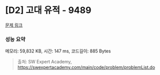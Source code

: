 # [D2] 고대 유적 - 9489 

[문제 링크](https://swexpertacademy.com/main/code/problem/problemDetail.do?contestProbId=AXAd8-d6MRoDFARP) 

### 성능 요약

메모리: 59,832 KB, 시간: 147 ms, 코드길이: 885 Bytes



> 출처: SW Expert Academy, https://swexpertacademy.com/main/code/problem/problemList.do